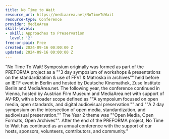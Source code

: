 ```yaml
---
title: No Time to Wait
resource_url: https://mediaarea.net/NoTimeToWait
resource-type: Conference
provider: MedieArea
skill-levels:
- skill: Approaches to Preservation
  level: '2'
free-or-paid: Free
created: 2024-09-16 00:00:00 Z
updated: 2024-09-16 00:00:00 Z
---
```


"No Time To Wait! Symposium originally was formed as part of the PREFORMA project as a ""3 day symposium of workshops & presentations on the standardization & use of FFV1 & Matroska in archives"" held before an IETF event in Berlin and hosted by Deutsche Kinemathek, Zuse Institute Berlin and MediaArea.net. The following year, the conference continued in Vienna, hosted by Austrian Film Museum and MediaArea.net with support of AV-RD, with a broader scope defined as ""A symposium focused on open media, open standards, and digital audiovisual preservation."" and ""A 2 day symposium on the intersection of open media, standardization, and audiovisual preservation."" The Year 2 theme was ""Open Media, Open Formats, Open Archives"". After the end of the PREFORMA project, No Time to Wait has continued as an annual conference with the support of our hosts, sponsors, volunteers, contributors, and community."
